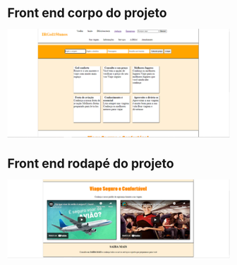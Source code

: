 # Front end corpo do projeto
![Corpo](https://github.com/ednaldojunior276/SitePassagens./blob/master/SitePassagem/SitePassagem..PNG)

# Front end rodapé do projeto
![Rodapé](https://github.com/ednaldojunior276/SitePassagens./blob/master/SitePassagem/SitePassagem01..PNG)
